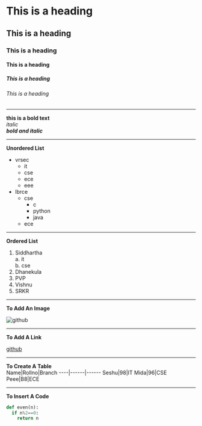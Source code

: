 # This is a heading
## This is a heading
### This is a heading
#### This is a heading
##### This is a heading
###### This is a heading

----------------------------------------------------------------------------------

**this is a bold text**  
*italic*  
***bold and italic***  

-----------------------------------------------------------------------------------

**Unordered List**
- vrsec
  + it
  + cse
  + ece
  + eee
- lbrce
  - cse
    - c
    - python
    - java
  - ece
  
------------------------------------------------------------------------------------
  
**Ordered List**
1. Siddhartha  
  a. it  
  b. cse  
2. Dhanekula
3. PVP
4. Vishnu
5. SRKR

----------------------------------------------------------------------------------------

**To Add An Image**

![github](https://github.blog/wp-content/uploads/2019/05/mona-heart-featured.png?fit=2400%2C1260)

----------------------------------------------------------------------------------------

**To Add A Link**

[github](https://www.youtube.com/?gl=IN)

------------------------------------------------------------------------------------------

**To Create A Table**  
Name|Rollno|Branch
----|------|------
Seshu|98|IT
Mida|96|CSE
Peee|B8|ECE

-------------------------------------------------------------------------------------------

**To Insert A Code**

```python
def even(n):
  if n%2==0:
    return n
```

